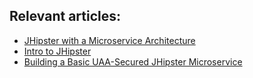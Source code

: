 ## Relevant articles:

- [JHipster with a Microservice Architecture](http://www.baeldung.com/jhipster-microservices)
- [Intro to JHipster](http://www.baeldung.com/jhipster)
- [Building a Basic UAA-Secured JHipster Microservice](https://www.baeldung.com/jhipster-uaa-secured-micro-service)
